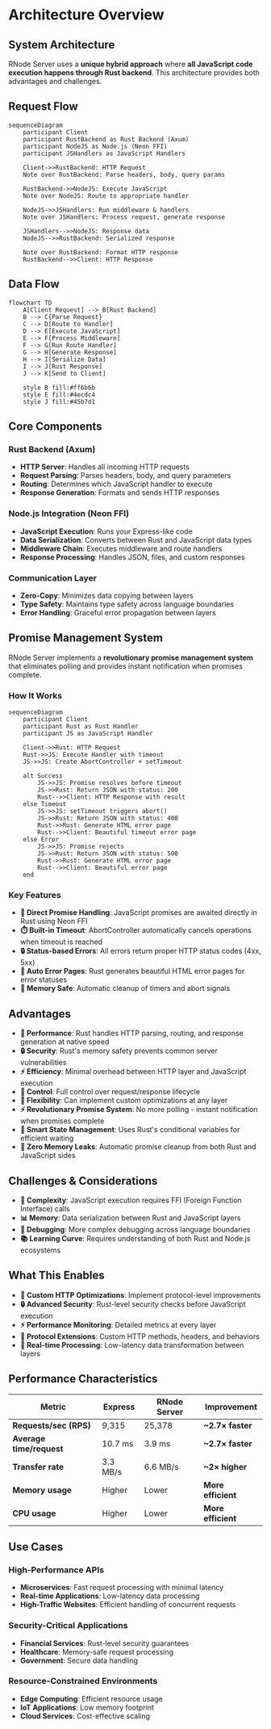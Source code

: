 # Architecture Overview

## System Architecture

RNode Server uses a **unique hybrid approach** where **all JavaScript code execution happens through Rust backend**. This architecture provides both advantages and challenges.

## Request Flow

```mermaid
sequenceDiagram
    participant Client
    participant RustBackend as Rust Backend (Axum)
    participant NodeJS as Node.js (Neon FFI)
    participant JSHandlers as JavaScript Handlers

    Client->>RustBackend: HTTP Request
    Note over RustBackend: Parse headers, body, query params
    
    RustBackend->>NodeJS: Execute JavaScript
    Note over NodeJS: Route to appropriate handler
    
    NodeJS->>JSHandlers: Run middleware & handlers
    Note over JSHandlers: Process request, generate response
    
    JSHandlers-->>NodeJS: Response data
    NodeJS-->>RustBackend: Serialized response
    
    Note over RustBackend: Format HTTP response
    RustBackend-->>Client: HTTP Response
```

## Data Flow

```mermaid
flowchart TD
    A[Client Request] --> B[Rust Backend]
    B --> C{Parse Request}
    C --> D[Route to Handler]
    D --> E[Execute JavaScript]
    E --> F[Process Middleware]
    F --> G[Run Route Handler]
    G --> H[Generate Response]
    H --> I[Serialize Data]
    I --> J[Rust Response]
    J --> K[Send to Client]
    
    style B fill:#ff6b6b
    style E fill:#4ecdc4
    style J fill:#45b7d1
```

## Core Components

### Rust Backend (Axum)
- **HTTP Server**: Handles all incoming HTTP requests
- **Request Parsing**: Parses headers, body, and query parameters
- **Routing**: Determines which JavaScript handler to execute
- **Response Generation**: Formats and sends HTTP responses

### Node.js Integration (Neon FFI)
- **JavaScript Execution**: Runs your Express-like code
- **Data Serialization**: Converts between Rust and JavaScript data types
- **Middleware Chain**: Executes middleware and route handlers
- **Response Processing**: Handles JSON, files, and custom responses

### Communication Layer
- **Zero-Copy**: Minimizes data copying between layers
- **Type Safety**: Maintains type safety across language boundaries
- **Error Handling**: Graceful error propagation between layers

## Promise Management System

RNode Server implements a **revolutionary promise management system** that eliminates polling and provides instant notification when promises complete.

### How It Works

```mermaid
sequenceDiagram
    participant Client
    participant Rust as Rust Handler
    participant JS as JavaScript Handler

    Client->>Rust: HTTP Request
    Rust->>JS: Execute Handler with timeout
    JS->>JS: Create AbortController + setTimeout
    
    alt Success
        JS->>JS: Promise resolves before timeout
        JS->>Rust: Return JSON with status: 200
        Rust-->>Client: HTTP Response with result
    else Timeout
        JS->>JS: setTimeout triggers abort()
        JS->>Rust: Return JSON with status: 408
        Rust->>Rust: Generate HTML error page
        Rust-->>Client: Beautiful timeout error page
    else Error
        JS->>JS: Promise rejects
        JS->>Rust: Return JSON with status: 500
        Rust->>Rust: Generate HTML error page
        Rust-->>Client: Beautiful error page
    end
```

### Key Features

- **🚀 Direct Promise Handling**: JavaScript promises are awaited directly in Rust using Neon FFI
- **⏱️ Built-in Timeout**: AbortController automatically cancels operations when timeout is reached
- **🔒 Status-based Errors**: All errors return proper HTTP status codes (4xx, 5xx)
- **🎨 Auto Error Pages**: Rust generates beautiful HTML error pages for error statuses
- **🧹 Memory Safe**: Automatic cleanup of timers and abort signals

## Advantages

- **🚀 Performance**: Rust handles HTTP parsing, routing, and response generation at native speed
- **🔒 Security**: Rust's memory safety prevents common server vulnerabilities
- **⚡ Efficiency**: Minimal overhead between HTTP layer and JavaScript execution
- **🔄 Control**: Full control over request/response lifecycle
- **🧩 Flexibility**: Can implement custom optimizations at any layer
- **⚡ Revolutionary Promise System**: No more polling - instant notification when promises complete
- **🧠 Smart State Management**: Uses Rust's conditional variables for efficient waiting
- **💾 Zero Memory Leaks**: Automatic promise cleanup from both Rust and JavaScript sides

## Challenges & Considerations

- **🔄 Complexity**: JavaScript execution requires FFI (Foreign Function Interface) calls
- **📊 Memory**: Data serialization between Rust and JavaScript layers
- **🔧 Debugging**: More complex debugging across language boundaries
- **📚 Learning Curve**: Requires understanding of both Rust and Node.js ecosystems

## What This Enables

- **🚀 Custom HTTP Optimizations**: Implement protocol-level improvements
- **🔒 Advanced Security**: Rust-level security checks before JavaScript execution
- **⚡ Performance Monitoring**: Detailed metrics at every layer
- **🧩 Protocol Extensions**: Custom HTTP methods, headers, and behaviors
- **🔄 Real-time Processing**: Low-latency data transformation between layers

## Performance Characteristics

| Metric                   | Express | RNode Server | Improvement |
|--------------------------|---------|--------------|-------------|
| **Requests/sec (RPS)**   | 9,315   | 25,378      | **~2.7× faster** |
| **Average time/request** | 10.7 ms | 3.9 ms      | **~2.7× faster** |
| **Transfer rate**        | 3.3 MB/s| 6.6 MB/s    | **~2× higher** |
| **Memory usage**         | Higher  | Lower       | **More efficient** |
| **CPU usage**            | Higher  | Lower       | **More efficient** |

## Use Cases

### High-Performance APIs
- **Microservices**: Fast request processing with minimal latency
- **Real-time Applications**: Low-latency data processing
- **High-Traffic Websites**: Efficient handling of concurrent requests

### Security-Critical Applications
- **Financial Services**: Rust-level security guarantees
- **Healthcare**: Memory-safe request processing
- **Government**: Secure data handling

### Resource-Constrained Environments
- **Edge Computing**: Efficient resource usage
- **IoT Applications**: Low memory footprint
- **Cloud Services**: Cost-effective scaling
